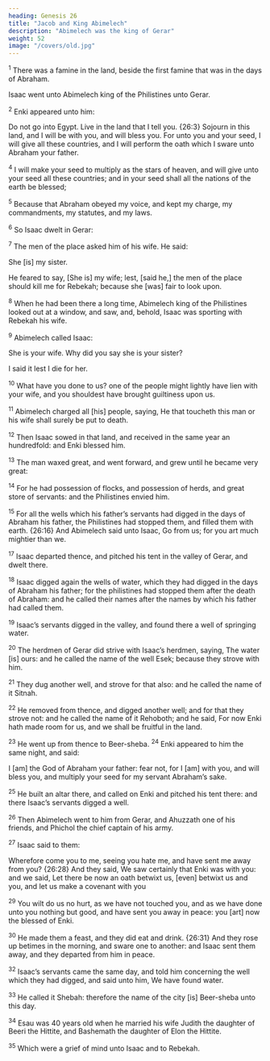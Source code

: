 ```yaml
---
heading: Genesis 26
title: "Jacob and King Abimelech"
description: "Abimelech was the king of Gerar"
weight: 52
image: "/covers/old.jpg"
---
```



<sup>1</sup> There was a famine in the land, beside the first famine that was in the days of Abraham. 

Isaac went unto Abimelech king of the Philistines unto Gerar. 

<sup>2</sup> Enki appeared unto him:

Do not go into Egypt. Live in the land that I tell you. {26:3} Sojourn in this land, and I will be with you, and will bless you. For unto you and your seed, I will give all these countries, and I will perform the oath which I sware unto Abraham your father.

<sup>4</sup> I will make your seed to multiply as the stars of heaven, and will give unto your seed all these countries; and in your seed shall all the nations of the earth be blessed; 

<sup>5</sup> Because that Abraham obeyed my voice, and kept my charge, my commandments, my statutes, and my laws.

<sup>6</sup> So Isaac dwelt in Gerar: 


<sup>7</sup> The men of the place asked him of his wife. He said:

She [is] my sister.

He feared to say, [She is] my wife; lest, [said he,]
the men of the place should kill me for Rebekah; because she [was] fair to look upon.

<sup>8</sup> When he had been there a long time, Abimelech king of the Philistines looked out at a window, and saw, and, behold, Isaac was sporting with Rebekah his wife. 

<sup>9</sup> Abimelech called Isaac:

She is your wife. Why did you say she is your sister?

I said it lest I die for her.


<sup>10</sup> What have you done to us? one of the people might lightly have lien with your wife, and you shouldest have brought guiltiness upon us.

<sup>11</sup> Abimelech charged all [his] people, saying, He that toucheth this man or his wife shall surely be put to death. 

<sup>12</sup> Then Isaac sowed in that land, and received in the same year an hundredfold: and Enki blessed him.

<sup>13</sup> The man waxed great, and went forward, and grew until he became very great: 

<sup>14</sup> For he had possession of flocks, and possession of herds, and great store of servants: and the Philistines envied him. 

<sup>15</sup> For all the wells which his father’s servants had digged in the days of Abraham his father, the Philistines had stopped them, and filled them with earth. {26:16} And Abimelech
said unto Isaac, Go from us; for you art much mightier than we.

<sup>17</sup> Isaac departed thence, and pitched his tent in the valley of Gerar, and dwelt there. 

<sup>18</sup> Isaac digged again the wells of water, which they had digged in the days of Abraham his father; for the philistines had stopped them after the death of Abraham: and he called their names after the names by which his father had called them. 

<sup>19</sup> Isaac’s servants digged in the valley, and found there a well of springing water.

<sup>20</sup> The herdmen of Gerar did strive with Isaac’s herdmen, saying, The water [is] ours: and he called the name of the well Esek; because they strove with him. 

<sup>21</sup> They dug another well, and strove for that also: and he called the name of it Sitnah. 

<sup>22</sup> He removed from thence, and digged another well; and for that they strove not: and he called the name of it Rehoboth; and he said, For now Enki hath made room for us, and we shall be
fruitful in the land.  

<sup>23</sup> He went up from thence to Beer-sheba. <sup>24</sup> Enki appeared to him the same night, and said:

I [am] the God of Abraham your father: fear not, for I [am] with you, and will bless you, and multiply your seed for my servant Abraham’s sake. 

<sup>25</sup> He built an altar there, and called on Enki and pitched his tent there: and there Isaac’s servants digged a well.

<sup>26</sup> Then Abimelech went to him from Gerar, and Ahuzzath one of his friends, and Phichol the chief captain of his army. 

<sup>27</sup> Isaac said to them:

Wherefore come you to me, seeing you hate me, and have sent me away from you? {26:28} And they said, We saw certainly that Enki was with you: and we said, Let there be now an oath
betwixt us, [even] betwixt us and you, and let us make a
covenant with you

<sup>29</sup> You wilt do us no hurt, as we have not touched you, and as we have done unto you nothing but good, and have sent you away in peace: you [art] now the blessed of Enki. 

<sup>30</sup> He made them a feast, and they did eat and drink. {26:31} And they rose up betimes in the morning, and sware one to another: and Isaac sent them away, and they departed from him in peace.

<sup>32</sup> Isaac’s servants came the same day, and told him concerning the well which they had digged, and said unto him, We have found water. 

<sup>33</sup> He called it Shebah: therefore the name of the city [is] Beer-sheba unto this day. 

<sup>34</sup> Esau was 40 years old when he married his wife Judith the daughter of Beeri the Hittite, and Bashemath the daughter of Elon the Hittite.

<sup>35</sup> Which were a grief of mind unto Isaac and to Rebekah.
